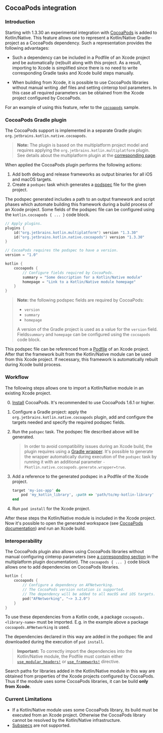 ## CocoaPods integration

### Introduction

Starting with 1.3.30 an experimental integration with [CocoaPods](https://cocoapods.org/) is added
to Kotlin/Native. This feature allows one to represent a Kotlin/Native Gradle-project as a
CocoaPods dependency. Such a representation provides the following advantages:

 - Such a dependency can be included in a Podfile of an Xcode project and be automatically (re)built
 along with this project. As a result, importing to Xcode is simplified since there is no need to
 write corresponding Gradle tasks and Xcode build steps manually.
 
 - When building from Xcode, it is possible to use CocoaPods libraries without manual writing
 .def files and setting cinterop tool parameters. In this case all required parameters can be
 obtained from the Xcode project configured by CocoaPods.

For an example of using this feature, refer to the
[`cocoapods`](https://github.com/JetBrains/kotlin-native/tree/master/samples/cocoapods) sample.

### CocoaPods Gradle plugin

The CocoaPods support is implemented in a separate Gradle plugin: `org.jetbrains.kotlin.native.cocoapods`.

> __Note:__ The plugin is based on the multiplatform project model and requires applying the
`org.jetbrains.kotlin.multiplatform` plugin. See details about the multiplatform plugin at
the [corresponding page](https://kotlinlang.org/docs/reference/building-mpp-with-gradle.html).

When applied the CocoaPods plugin performs the following actions:

1. Add both debug and release frameworks as output binaries for all iOS and macOS targets.
2. Create a `podspec` task which generates a [podspec](https://guides.cocoapods.org/syntax/podspec.html)
file for the given project.

The podspec generated includes a path to an output framework and script phases which automate building
this framework during a build process of an Xcode project. Some fields of the podspec file can be
configured using the `kotlin.cocoapods { ... }` code block.

<div class="sample" markdown="1" theme="idea" mode="kotlin">

```kotlin
// Apply plugins.
plugins {
    id("org.jetbrains.kotlin.multiplatform") version "1.3.30"
    id("org.jetbrains.kotlin.native.cocoapods") version "1.3.30"
}

// CocoaPods requires the podspec to have a version.
version = "1.0"

kotlin {
    cocoapods {
        // Configure fields required by CocoaPods.
        summary = "Some description for a Kotlin/Native module"
        homepage = "Link to a Kotlin/Native module homepage"
    }
}
```

</div>

> __Note:__ the following podspec fields are required by CocoaPods:
> 
>  - `version`
>  - `summary`
>  - `homepage`
>
> A version of the Gradle project is used as a value for the `version` field.
Fields`summary` and `homepage` can be configured using the `cocoapods` code block.

This podspec file can be referenced from a [Podfile](https://guides.cocoapods.org/using/the-podfile.html)
of an Xcode project. After that the framework built from the Kotlin/Native module can be used from
this Xcode project. If necessary, this framework is automatically rebuilt during Xcode build process.

### Workflow

The following steps allows one to import a Kotlin/Native module in an existing Xcode project.

0. [Install](https://guides.cocoapods.org/using/getting-started.html#installation) CocoaPods.
It's recommended to use CocoaPods 1.6.1 or higher.

1. Configure a Gradle project: apply the `org.jetbrains.kotlin.native.cocoapods` plugin, add
and configure the targets needed and specify the required podspec fields.

2. Run the `podspec` task. The podspec file described above will be generated.

    > In order to avoid compatibility issues during an Xcode build, the plugin requires using
    a [Gradle wrapper](https://docs.gradle.org/current/userguide/gradle_wrapper.html). It's
    possible to generate the wrapper automatically during execution of the `podspec` task
    by running it with an additional parameter `-Pkotlin.native.cocoapods.generate.wrapper=true`.

3. Add a reference to the generated podspec in a Podfile of the Xcode project.

    <div class="sample" markdown="1" theme="idea" mode="ruby">

    ```ruby
    target 'my-ios-app' do
        pod 'my_kotlin_library', :path => 'path/to/my-kotlin-library'
    end
    ```

    </div>

4. Run `pod install` for the Xcode project.
    
After these steps the Kotlin/Native module is included in the Xcode project. Now it's possible
to open the generated workspace (see [CocoaPods documentation](https://guides.cocoapods.org/using/using-cocoapods.html#installation))
and run an Xcode build.

### Interoperability

The CocoaPods plugin also allows using CocoaPods libraries without manual configuring cinterop
parameters (see [a corresponding section](https://kotlinlang.org/docs/reference/building-mpp-with-gradle.html#cinterop-support)
in the multiplatform plugin documentation). The `cocoapods { ... }` code block allows one to
add dependencies on CocoaPods libraries.

<div class="sample" markdown="1" theme="idea" mode="kotlin">

```kotlin
kotlin {
    cocoapods {
        // Configure a dependency on AFNetworking.
        // The CocoaPods version notation is supported.
        // The dependency will be added to all macOS and iOS targets.
        pod("AFNetworking", "~> 3.2.0")
    }
}
```

</div>

To use these dependencies from a Kotlin code, a package `cocoapods.<library-name>` must
be imported. E.g. in the example above a package `cocoapods.AFNetworking` is used.

The dependencies declared in this way are added in the podspec file and downloaded during
the execution of `pod install`.

> __Important:__ To correctly import the dependencies into the Kotlin/Native module, the
Podfile must contain either [`use_modular_headers!`](https://guides.cocoapods.org/syntax/podfile.html#use_modular_headers_bang)
or [`use_frameworks!`](https://guides.cocoapods.org/syntax/podfile.html#use_frameworks_bang)
directive.

Search paths for libraries added in the Kotlin/Native module in this way are obtained
from properties of the Xcode projects configured by CocoaPods. Thus if the module uses
some CocoaPods libraries, it can be build __only__ __from__ __Xcode__.

### Current Limitations

 - If a Kotlin/Native module uses some CocoaPods library, its build must be executed from an Xcode project.
 Otherwise the CocoaPods library cannot be resolved by the Kotlin/Native infrastructure.
 - [Subspecs](https://guides.cocoapods.org/syntax/podspec.html#group_subspecs) are not supported.